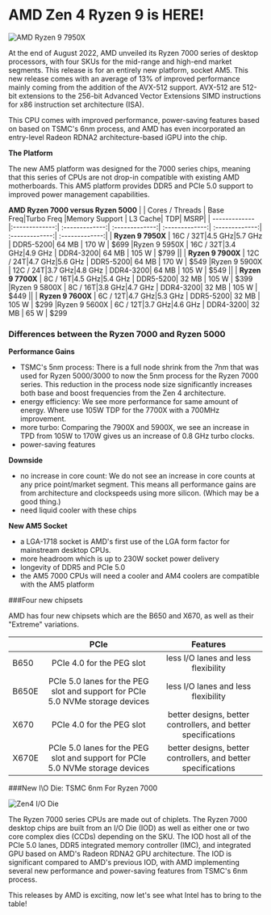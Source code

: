 # AMD Zen 4 Ryzen 9 is HERE!
![AMD Ryzen 9 7950X](https://images.anandtech.com/doci/17585/Ryzen%209%207950X%20Feature_678x452.jpg)

At the end of August 2022, AMD unveiled its Ryzen 7000 series of desktop processors, with four SKUs for the mid-range and high-end market segments. This release is for an entirely new platform, socket AM5. This new release comes with an average of 13% of improved performance mainly coming from the addition of the AVX-512 support. AVX-512 are 512-bit extensions to the 256-bit Advanced Vector Extensions SIMD instructions for x86 instruction set architecture (ISA). 

This CPU comes with improved performance, power-saving features based on based on TSMC's 6nm process, and AMD has even incorporated an entry-level Radeon RDNA2 architecture-based iGPU into the chip.

**The Platform**

The new AM5 platform was designed for the 7000 series chips, meaning that this series of CPUs are not drop-in compatible with existing AMD motherboards. This AM5 platform provides DDR5 and PCIe 5.0 support to improved power management capabilities. 


**AMD Ryzen 7000 versus Ryzen 5000**
|               |   Cores / Threads  | Base Freq|Turbo Freq |Memory Support | L3 Cache| TDP| MSRP| 
| ------------- |:-------------:| :-------------:| :-------------:| :-------------:| :-------------:| :-------------:| :-------------:| 
| **Ryzen 9 7950X**   | 16C / 32T|4.5 GHz|5.7 GHz | DDR5-5200| 64 MB | 170 W | $699
|Ryzen 9 5950X |  16C / 32T|3.4 GHz|4.9 GHz | DDR4-3200| 64 MB | 105 W | $799
||
| **Ryzen 9 7900X**   | 12C / 24T|4.7 GHz|5.6 GHz | DDR5-5200| 64 MB | 170 W | $549
|Ryzen 9 5900X |  12C / 24T|3.7 GHz|4.8 GHz | DDR4-3200| 64 MB | 105 W | $549
||
| **Ryzen 9 7700X**   | 8C / 16T|4.5 GHz|5.4 GHz | DDR5-5200| 32 MB | 105 W | $399
|Ryzen 9 5800X |  8C / 16T|3.8 GHz|4.7 GHz | DDR4-3200| 32 MB | 105 W | $449
||
| **Ryzen 9 7600X**   | 6C / 12T|4.7 GHz|5.3 GHz | DDR5-5200| 32 MB | 105 W | $299
|Ryzen 9 5600X |  6C / 12T|3.7 GHz|4.6 GHz | DDR4-3200| 32 MB | 65 W | $299



### Differences between the Ryzen 7000 and Ryzen 5000

**Performance Gains**
* TSMC's 5nm process: There is a full node shrink from the 7nm that was used for Ryzen 5000/3000 to now the 5nm process for the Ryzen 7000 series. This reduction in the process node size significantly increases both base and boost frequencies from the Zen 4 architecture. 
* energy efficiency: We see more performance for same amount of energy. Where use 105W TDP for the 7700X with a 700MHz improvement.
* more turbo: Comparing the 7900X and 5900X, we see an increase in TPD from 105W to 170W gives us an increase of 0.8 GHz turbo clocks.
* power-saving features

**Downside**
* no increase in core count: We do not see an increase in core counts at any price point/market segment. This means all performance gains are from architecture and clockspeeds using more silicon. (Which may be a good thing.)
* need liquid cooler with these chips

**New AM5 Socket** 
* a LGA-1718 socket is AMD's first use of the LGA form factor for mainstream desktop CPUs.  
* more headroom which is up to 230W socket power delivery
* longevity of DDR5 and PCIe 5.0 
* the AM5 7000 CPUs will need a cooler and AM4 coolers are compatible with the AM5 platform

###Four new chipsets

AMD has four new chipsets which are the B650 and X670, as well as their "Extreme" variations. 

| | PCIe | Features|
| ------------- |:-------------:|:-------------:|
| B650|PCIe 4.0 for the PEG slot  |less I/O lanes and less flexibility
| B650E| PCIe 5.0 lanes for the PEG slot and support for PCIe 5.0 NVMe storage devices|less I/O lanes and less flexibility
| X670|PCIe 4.0 for the PEG slot | better designs, better controllers, and better specifications
| X670E| PCIe 5.0 lanes for the PEG slot and support for PCIe 5.0 NVMe storage devices|better designs, better controllers, and better specifications



###New I\O Die: TSMC 6nm For Ryzen 7000

![Zen4 I/O Die](https://www.allround-pc.com/wp-content/uploads/2021/06/AMD-Ryzen-3D-V-Cache-CPU-Prototyp-Computex-2021-Keynote-3.jpg)


The Ryzen 7000 series CPUs are made out of chiplets. The Ryzen 7000 desktop chips are built from an I/O Die (IOD) as well as either one or two core complex dies (CCDs) depending on the SKU. The IOD host all of the PCIe 5.0 lanes, DDR5 integrated memory controller (IMC), and integrated GPU based on AMD's Radeon RDNA2 GPU architecture. The IOD is significant compared to AMD's previous IOD, with AMD implementing several new performance and power-saving features from TSMC's 6nm process. 

This releases by AMD is exciting, now let's see what Intel has to bring to the table!





